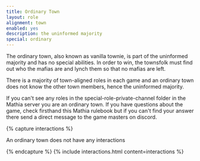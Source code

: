```yaml
---
title: Ordinary Town
layout: role
alignment: town
enabled: yes
description: the uninformed majority
special: ordinary
---
```


The ordinary town, also known as vanilla townie, is part of the uninformed majority and has no special abilities. In order to win, the townsfolk must find out who the mafias are and lynch them so that no mafias are left.

There is a majority of town-aligned roles in each game and an ordinary town does not know the other town members, hence the uninformed majority.

If you can't see any roles in the special-role-private-channel folder in the Mathia server you are an ordinary town. If you have questions about the game, check firsthand this Mathia rulebook but if you can't find your answer there send a direct message to the game masters on discord. 

{% capture interactions %}

An ordinary town does not have any interactions

{% endcapture %}
{% include interactions.html content=interactions %}
